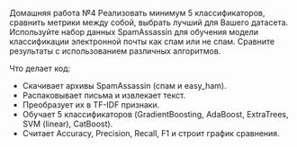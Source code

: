 Домашняя работа №4
Реализовать минимум 5 классификаторов, сравнить метрики между собой, выбрать лучший для Вашего датасета.
Используйте набор данных SpamAssassin для обучения модели классификации электронной почты как спам или не спам. Сравните результаты с использованием различных алгоритмов.

Что делает код:
- Скачивает архивы SpamAssassin (спам и easy_ham).
- Распаковывает письма и извлекает текст.
- Преобразует их в TF-IDF признаки.
- Обучает 5 классификаторов (GradientBoosting, AdaBoost, ExtraTrees, SVM (linear), CatBoost).
- Считает Accuracy, Precision, Recall, F1 и строит график сравнения.